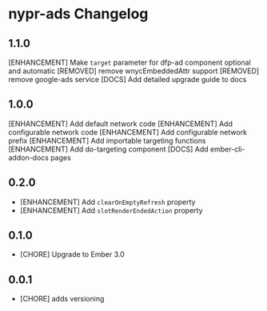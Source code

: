 # nypr-ads Changelog

## 1.1.0
  [ENHANCEMENT] Make `target` parameter for dfp-ad component optional and automatic
  [REMOVED] remove wnycEmbeddedAttr support
  [REMOVED] remove google-ads service
  [DOCS] Add detailed upgrade guide to docs

## 1.0.0
  [ENHANCEMENT] Add default network code
  [ENHANCEMENT] Add configurable network code
  [ENHANCEMENT] Add configurable network prefix
  [ENHANCEMENT] Add importable targeting functions
  [ENHANCEMENT] Add do-targeting component
  [DOCS] Add ember-cli-addon-docs pages

## 0.2.0

- [ENHANCEMENT] Add `clearOnEmptyRefresh` property
- [ENHANCEMENT] Add `slotRenderEndedAction` property

## 0.1.0

- [CHORE] Upgrade to Ember 3.0

## 0.0.1

- [CHORE] adds versioning

